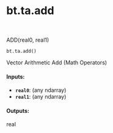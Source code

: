 <div itemscope itemtype="http://developers.google.com/ReferenceObject">
<meta itemprop="name" content="bt.ta.add" />
<meta itemprop="path" content="Stable" />
</div>

# bt.ta.add

<!-- Insert buttons and diff -->

<table class="tfo-notebook-buttons tfo-api nocontent" align="left">

</table>



ADD(real0, real1)

<pre class="devsite-click-to-copy prettyprint lang-py tfo-signature-link">
<code>bt.ta.add()
</code></pre>



<!-- Placeholder for "Used in" -->

Vector Arithmetic Add (Math Operators)

#### Inputs:


* <b>`real0`</b>: (any ndarray)
* <b>`real1`</b>: (any ndarray)


#### Outputs:

real
